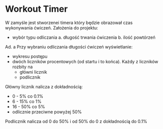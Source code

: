 # Workout Timer

W zamyśle jest stworzenei timera który będzie obrazował czas wykonywania ćwiczeń. 
Założenia do projektu:
- wybór typu odliczania
  a. długość trwania ćwiczenia
  b. ilość powtórzeń

Ad. a Przy wybraniu odliczania długości ćwiczeń wyświetlanie: 
- wykresu postępu 
- dwóch liczników procentowych (od startu i to końca). Każdy z liczników rozbity na
  - główni licznik
  - podlicznik

Główny licznik nalicza z dokładnością:
- 0 - 5% co 0.1%
- 6 - 15% co 1%
- 16 - 50% co 5%
- odlicznie przeciwne powyżej 50%

Podlicznik nalicza od 0 do 50% i od 50% do 0 z dokładnością do 0.1%


